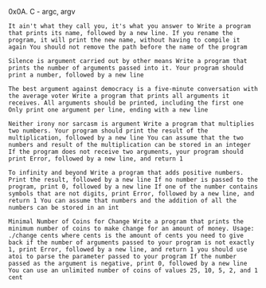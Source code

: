 0x0A. C - argc, argv

    It ain't what they call you, it's what you answer to Write a program that prints its name, followed by a new line. If you rename the program, it will print the new name, without having to compile it again You should not remove the path before the name of the program

    Silence is argument carried out by other means Write a program that prints the number of arguments passed into it. Your program should print a number, followed by a new line

    The best argument against democracy is a five-minute conversation with the average voter Write a program that prints all arguments it receives. All arguments should be printed, including the first one Only print one argument per line, ending with a new line

    Neither irony nor sarcasm is argument Write a program that multiplies two numbers. Your program should print the result of the multiplication, followed by a new line You can assume that the two numbers and result of the multiplication can be stored in an integer If the program does not receive two arguments, your program should print Error, followed by a new line, and return 1

    To infinity and beyond Write a program that adds positive numbers. Print the result, followed by a new line If no number is passed to the program, print 0, followed by a new line If one of the number contains symbols that are not digits, print Error, followed by a new line, and return 1 You can assume that numbers and the addition of all the numbers can be stored in an int

    Minimal Number of Coins for Change Write a program that prints the minimum number of coins to make change for an amount of money. Usage: ./change cents where cents is the amount of cents you need to give back if the number of arguments passed to your program is not exactly 1, print Error, followed by a new line, and return 1 you should use atoi to parse the parameter passed to your program If the number passed as the argument is negative, print 0, followed by a new line You can use an unlimited number of coins of values 25, 10, 5, 2, and 1 cent


